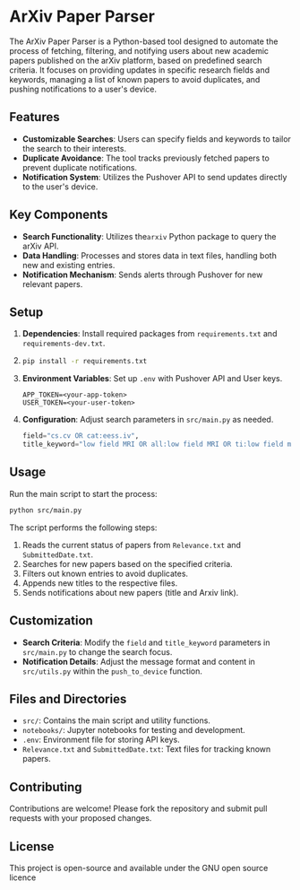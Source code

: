 # ArXiv Paper Parser

The ArXiv Paper Parser is a Python-based tool designed to automate the process of fetching, filtering, and notifying users about new academic papers published on the arXiv platform, based on predefined search criteria. It focuses on providing updates in specific research fields and keywords, managing a list of known papers to avoid duplicates, and pushing notifications to a user's device.

## Features

- **Customizable Searches**: Users can specify fields and keywords to tailor the search to their interests.
- **Duplicate Avoidance**: The tool tracks previously fetched papers to prevent duplicate notifications.
- **Notification System**: Utilizes the Pushover API to send updates directly to the user's device.

## Key Components

- **Search Functionality**: Utilizes the`arxiv` Python package to query the arXiv API.
- **Data Handling**: Processes and stores data in text files, handling both new and existing entries.
- **Notification Mechanism**: Sends alerts through Pushover for new relevant papers.

## Setup

1. **Dependencies**: Install required packages from `requirements.txt` and `requirements-dev.txt`.
2. 
    ```bash
    pip install -r requirements.txt
    ```

3. **Environment Variables**: Set up `.env` with Pushover API and User keys.
    ```plaintext
    APP_TOKEN=<your-app-token>
    USER_TOKEN=<your-user-token>
    ```

4. **Configuration**: Adjust search parameters in `src/main.py` as needed.
    ```python:src/main.py
    field="cs.cv OR cat:eess.iv",
    title_keyword="low field MRI OR all:low field MRI OR ti:low field magnetic resonance imaging"
    ```

## Usage

Run the main script to start the process:
```bash
python src/main.py
```

The script performs the following steps:
1. Reads the current status of papers from `Relevance.txt` and `SubmittedDate.txt`.
2. Searches for new papers based on the specified criteria.
3. Filters out known entries to avoid duplicates.
4. Appends new titles to the respective files.
5. Sends notifications about new papers (title and Arxiv link).

## Customization

- **Search Criteria**: Modify the `field` and `title_keyword` parameters in `src/main.py` to change the search focus.
- **Notification Details**: Adjust the message format and content in `src/utils.py` within the `push_to_device` function.

## Files and Directories

- `src/`: Contains the main script and utility functions.
- `notebooks/`: Jupyter notebooks for testing and development.
- `.env`: Environment file for storing API keys.
- `Relevance.txt` and `SubmittedDate.txt`: Text files for tracking known papers.

## Contributing

Contributions are welcome! Please fork the repository and submit pull requests with your proposed changes.

## License

This project is open-source and available under the GNU open source licence

